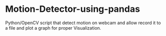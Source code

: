 # Motion-Detector-using-pandas
Python/OpenCV script that detect motion on webcam and allow record it to a file and plot a graph for proper Visualization.
